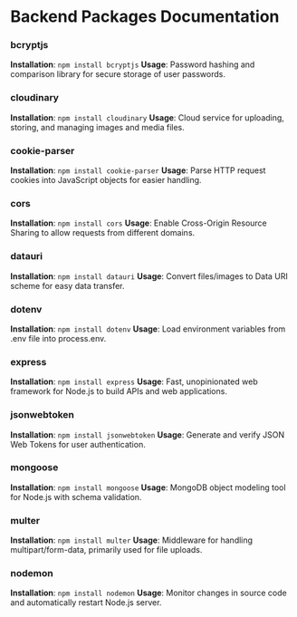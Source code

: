 # Backend Packages Documentation

### bcryptjs
**Installation**: `npm install bcryptjs`
**Usage**: Password hashing and comparison library for secure storage of user passwords.

### cloudinary
**Installation**: `npm install cloudinary`
**Usage**: Cloud service for uploading, storing, and managing images and media files.

### cookie-parser
**Installation**: `npm install cookie-parser`
**Usage**: Parse HTTP request cookies into JavaScript objects for easier handling.

### cors
**Installation**: `npm install cors`
**Usage**: Enable Cross-Origin Resource Sharing to allow requests from different domains.

### datauri
**Installation**: `npm install datauri`
**Usage**: Convert files/images to Data URI scheme for easy data transfer.

### dotenv
**Installation**: `npm install dotenv`
**Usage**: Load environment variables from .env file into process.env.

### express
**Installation**: `npm install express`
**Usage**: Fast, unopinionated web framework for Node.js to build APIs and web applications.

### jsonwebtoken
**Installation**: `npm install jsonwebtoken`
**Usage**: Generate and verify JSON Web Tokens for user authentication.

### mongoose
**Installation**: `npm install mongoose`
**Usage**: MongoDB object modeling tool for Node.js with schema validation.

### multer
**Installation**: `npm install multer`
**Usage**: Middleware for handling multipart/form-data, primarily used for file uploads.

### nodemon
**Installation**: `npm install nodemon`
**Usage**: Monitor changes in source code and automatically restart Node.js server.